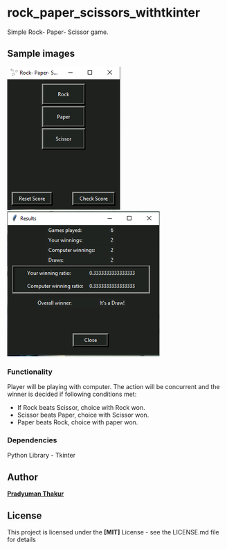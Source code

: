 # rock_paper_scissors_withtkinter
 
Simple Rock- Paper- Scissor game.

## Sample images

![Alt text](https://github.com/PradyumanThakur/rock_paper_scissors_withtkinter/blob/main/image/game_window.PNG?raw=true)   ![Alt text](https://github.com/PradyumanThakur/rock_paper_scissors_withtkinter/blob/main/image/stats_window.PNG?raw=true)



### Functionality

Player will be playing with computer. The action will be concurrent and the winner is decided if following conditions met:
- If Rock beats Scissor, choice with Rock won.
- Scissor beats Paper, choice with Scissor won.
- Paper beats Rock, choice with paper won.

### Dependencies

Python Library - Tkinter

## Author

__[Pradyuman Thakur](https://github.com/PradyumanThakur)__

## License

This project is licensed under the __[MIT]__ License - see the LICENSE.md file for details





